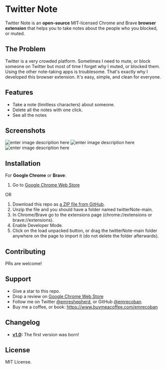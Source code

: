 # Twitter Note
Twitter Note is an **open-source** MIT-licensed Chrome and Brave **browser extension** that helps you to take notes about the people who you blocked, or muted.
## The Problem
Twitter is a very crowded platform. Sometimes I need to mute, or block someone on Twitter but most of time I forget why I muted, or blocked them. Using the other note-taking apps is troublesome. That's exactly why I developed this browser extension. It's easy, simple, and clean for everyone.
## Features
 - Take a note (limitless characters) about someone.
 - Delete all the notes with one click.
 - See all the notes
## Screenshots
![enter image description here](https://raw.githubusercontent.com/emrecoban/twitterNote/main/Screenshots/twitterNoteonProfile.png)
![enter image description here](https://github.com/emrecoban/twitterNote/blob/main/Screenshots/twitterNoteonPage2.png?raw=true)
![enter image description here](https://github.com/emrecoban/twitterNote/blob/main/Screenshots/popup.png?raw=true)
## Installation
For **Google Chrome** or **Brave**:
1. Go to [Google Chrome Web Store](https://chrome.google.com/webstore/detail/twitter-note/hkgdpppefidcddecmcchdkplfgjkjcdk)

OR

1. Download this repo as [a ZIP file from GitHub](https://github.com/emrecoban/twitterNote/archive/refs/heads/main.zip).
2. Unzip the file and you should have a folder named twitterNote-main.
3. In Chrome/Brave go to the extensions page (chrome://extensions or brave://extensions).
4. Enable Developer Mode.
5. Click on the load unpacked button, or drag the twitterNote-main folder anywhere on the page to import it (do not delete the folder afterwards).
## Contributing
PRs are welcome!
## Support
- Give a star to this repo.
- Drop a review on [Google Chrome Web Store](https://chrome.google.com/webstore/detail/twitter-note/hkgdpppefidcddecmcchdkplfgjkjcdk)
- Follow me on Twitter [@emreshepherd](https://twitter.com/emreshepherd), or GitHub [@emrecoban](https://github.com/emrecoban).
- Buy me a coffee, or book: https://www.buymeacoffee.com/emrecoban
## Changelog
- **[v1.0](https://github.com/emrecoban/twitterNote/releases/tag/v1.0):** The first version was born!
## License
MIT License.
